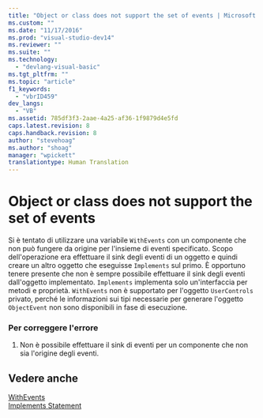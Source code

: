 ```yaml
---
title: "Object or class does not support the set of events | Microsoft Docs"
ms.custom: ""
ms.date: "11/17/2016"
ms.prod: "visual-studio-dev14"
ms.reviewer: ""
ms.suite: ""
ms.technology: 
  - "devlang-visual-basic"
ms.tgt_pltfrm: ""
ms.topic: "article"
f1_keywords: 
  - "vbrID459"
dev_langs: 
  - "VB"
ms.assetid: 785df3f3-2aae-4a25-af36-1f9879d4e5fd
caps.latest.revision: 8
caps.handback.revision: 8
author: "stevehoag"
ms.author: "shoag"
manager: "wpickett"
translationtype: Human Translation
---
```

# Object or class does not support the set of events
Si è tentato di utilizzare una variabile `WithEvents` con un componente che non può fungere da origine per l'insieme di eventi specificato.  Scopo dell'operazione era effettuare il sink degli eventi di un oggetto e quindi creare un altro oggetto che eseguisse `Implements` sul primo.  È opportuno tenere presente che non è sempre possibile effettuare il sink degli eventi dall'oggetto implementato.  `Implements` implementa solo un'interfaccia per metodi e proprietà.  `WithEvents` non è supportato per l'oggetto `UserControls` privato, perché le informazioni sui tipi necessarie per generare l'oggetto `ObjectEvent` non sono disponibili in fase di esecuzione.  
  
### Per correggere l'errore  
  
1.  Non è possibile effettuare il sink di eventi per un componente che non sia l'origine degli eventi.  
  
## Vedere anche  
 [WithEvents](../../../visual-basic/language-reference/modifiers/withevents.md)   
 [Implements Statement](../../../visual-basic/language-reference/statements/implements-statement.md)